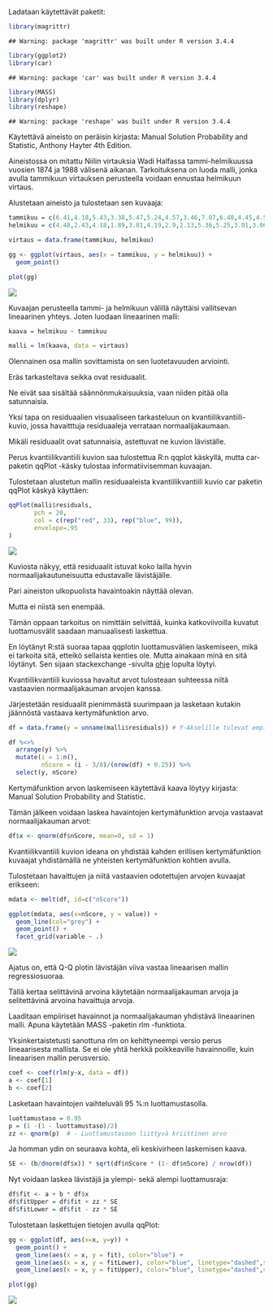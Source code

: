 Ladataan käytettävät paketit:

``` r
library(magrittr)
```

    ## Warning: package 'magrittr' was built under R version 3.4.4

``` r
library(ggplot2)
library(car)
```

    ## Warning: package 'car' was built under R version 3.4.4

``` r
library(MASS)
library(dplyr)
library(reshape)
```

    ## Warning: package 'reshape' was built under R version 3.4.4

Käytettävä aineisto on peräisin kirjasta: Manual Solution Probability and Statistic, Anthony Hayter 4th Edition.

Aineistossa on mitattu Niilin virtauksia Wadi Halfassa tammi-helmikuussa vuosien 1874 ja 1988 välisenä aikanan. Tarkoituksena on luoda malli, jonka avulla tammikuun virtauksen perusteella voidaan ennustaa helmikuun virtaus.

Alustetaan aineisto ja tulostetaan sen kuvaaja:

``` r
tammikuu = c(6.41,4.18,5.43,3.38,5.47,5.24,4.57,3.46,7.07,6.48,4.45,4.55,4.66,5.16,4.81,3.77,4.64,5.12,2.86,4.09,5.24,4.84,6.14,5.01,6.25,5.93,6.44,4.34,5.58,1.94,3.84,3.38,3.62,4.5,3.85,3.69,4.29,3.6,4.53,5,4.34,2.76,2.89,1.64,3.98,3.49,4.74,4.8,3.28,2.88,3.28,2.91,3.14,3.57,3.25,2.97,3.6,2.41,3.28,3.66,2.46,3.05,3.84,3.89,3.77,3.46,3.11,3.36,4.02,3.13,2.24,3.33,3.15,2.8,2.65,3.82,4.33,3.71,3.66,3.94,3.63,3.23,2.76,3.12,4.11,3.59,4.02,2.63,3.58,3.68,3.06,4.34,4.03,5.13,6.13,4.58,4.61,4.94,3.91,4.03,4.64,4.45,2.89,3.57,4.18,4.71,4.12,5.76,4.71,3.63,3.74,3.94,3.47,3.88,3.7)
helmikuu = c(4.48,2.43,4.18,1.89,3.81,4.19,2.9,2.13,5.36,5.25,3.01,3.06,3.46,4.09,3.33,2.33,3.04,3.18,1.7,2.41,3.19,3.17,4.8,3.29,4.67,4.48,4.54,3.1,4.31,1.23,2.39,1.96,2.24,3.43,2.5,2.68,2.89,2.25,3.43,3.89,3.2,2.21,1.91,1.23,2.74,2.3,3.79,3.92,2.42,1.95,2.16,1.85,2.01,2.32,2.14,1.92,2.5,1.54,2.18,2.49,1.67,1.97,3.14,2.56,2.62,2.52,2.15,2.15,3.28,1.93,1.53,2.13,1.89,1.81,1.68,2.53,3.67,2.77,2.89,3,2.28,1.91,1.73,1.75,2.9,2.89,3.44,1.8,2.36,2.64,1.84,3.37,3.22,3.96,5.67,3.61,3.76,4.28,3.13,3.19,3.62,3.73,2.45,2.57,3.17,3.93,2.93,3.53,3.55,2.82,2.78,2.85,2.91,4.01,3.12)

virtaus = data.frame(tammikuu, helmikuu)

gg <- ggplot(virtaus, aes(x = tammikuu, y = helmikuu)) + 
  geom_point() 

plot(gg)
```

![](MARKDOWN_kvantiilikuvio_files/figure-markdown_github/unnamed-chunk-2-1.png)

Kuvaajan perusteella tammi- ja helmikuun välillä näyttäisi vallitsevan lineaarinen yhteys. Joten luodaan lineaarinen malli:

``` r
kaava = helmikuu ~ tammikuu

malli = lm(kaava, data = virtaus)
```

Olennainen osa mallin sovittamista on sen luotetavuuden arviointi.

Eräs tarkasteltava seikka ovat residuaalit.

Ne eivät saa sisältää säännönmukaisuuksia, vaan niiden pitää olla satunnaisia.

Yksi tapa on residuaalien visuaaliseen tarkasteluun on kvantiilikvantiili-kuvio, jossa havaitttuja residuaaleja verrataan normaalijakaumaan.

Mikäli residuaalit ovat satunnaisia, astettuvat ne kuvion läviställe.

Perus kvantiilikvantiili kuvion saa tulostettua R:n qqplot käskyllä, mutta car-paketin qqPlot -käsky tulostaa informatiivisemman kuvaajan.

Tulostetaan alustetun mallin residuaaleista kvantiilikvantiili kuvio car paketin qqPlot käskyä käyttäen:

``` r
qqPlot(malli$residuals,
       pch = 20, 
       col = c(rep("red", 33), rep("blue", 99)),
       envelope=.95
)
```

![](MARKDOWN_kvantiilikuvio_files/figure-markdown_github/unnamed-chunk-4-1.png)

Kuviosta näkyy, että residuaalit istuvat koko lailla hyvin normaalijakautuneisuutta edustavalle lävistäjälle.

Pari aineiston ulkopuolista havaintoakin näyttää olevan.

Mutta ei niistä sen enempää.

Tämän oppaan tarkoitus on nimittäin selvittää, kuinka katkoviivoilla kuvatut luottamusvälit saadaan manuaalisesti laskettua.

En löytänyt R:stä suoraa tapaa qqplotin luottamusvälien laskemiseen, mikä ei tarkoita sitä, etteikö sellaista kenties ole. Mutta ainakaan minä en sitä löytänyt. Sen sijaan stackexchange -sivulta <a href="https://stats.stackexchange.com/questions/111288/confidence-bands-for-qq-line">ohje</a> lopulta löytyi.

Kvantiilikvantiili kuviossa havaitut arvot tulosteaan suhteessa niitä vastaavien normaalijakauman arvojen kanssa.

Järjestetään residuaalit pienimmästä suurimpaan ja lasketaan kutakin jäännöstä vastaava kertymäfunktion arvo.

``` r
df = data.frame(y = unname(malli$residuals)) # Y-Akselille tulevat empiiriset kvantiilit

df %<>%
  arrange(y) %>%
  mutate(i = 1:n(),
         nScore = (i - 3/8)/(nrow(df) + 0.25)) %>%
  select(y, nScore)
```

Kertymäfunktion arvon laskemiseen käytettävä kaava löytyy kirjasta: Manual Solution Probability and Statistic.

Tämän jälkeen voidaan laskea havaintojen kertymäfunktion arvoja vastaavat normaalijakauman arvot:

``` r
df$x <- qnorm(df$nScore, mean=0, sd = 1) 
```

Kvantiilikvantiili kuvion ideana on yhdistää kahden erillisen kertymäfunktion kuvaajat yhdistämällä ne yhteisten kertymäfunktion kohtien avulla.

Tulostetaan havaittujen ja niitä vastaavien odotettujen arvojen kuvaajat erikseen:

``` r
mdata <- melt(df, id=c("nScore"))

ggplot(mdata, aes(x=nScore, y = value)) + 
  geom_line(col="grey") +
  geom_point() + 
  facet_grid(variable ~ .) 
```

![](MARKDOWN_kvantiilikuvio_files/figure-markdown_github/unnamed-chunk-7-1.png)

Ajatus on, että Q-Q plotin lävistäjän viiva vastaa lineaarisen mallin regressiosuoraa.

Tällä kertaa selittävinä arvoina käytetään normaalijakauman arvoja ja selitettävinä arvoina havaittuja arvoja.

Laaditaan empiiriset havainnot ja normaalijakauman yhdistävä lineaarinen malli. Apuna käytetään MASS -paketin rlm -funktiota.

Yksinkertaistetusti sanottuna rlm on kehittyneempi versio perus lineaarisesta mallista. Se ei ole yhtä herkkä poikkeaville havainnoille, kuin lineaarisen mallin perusversio.

``` r
coef <- coef(rlm(y~x, data = df))
a <- coef[1]
b <- coef[2]
```

Lasketaan havaintojen vaihteluväli 95 %:n luottamustasolla.

``` r
luottamustaso = 0.95
p = (1 -(1 - luottamustaso)/2)
zz <- qnorm(p)  # - Luottamustasoon liittyvä kriittinen arvo
```

Ja homman ydin on seuraava kohta, eli keskivirheen laskemisen kaava.

``` r
SE <- (b/dnorm(df$x)) * sqrt(df$nScore * (1- df$nScore) / nrow(df))
```

Nyt voidaan laskea lävistäjä ja ylempi- sekä alempi luottamusraja:

``` r
df$fit <- a + b * df$x
df$fitUpper = df$fit + zz * SE
df$fitLower = df$fit - zz * SE
```

Tulostetaan laskettujen tietojen avulla qqPlot:

``` r
gg <- ggplot(df, aes(x=x, y=y)) + 
  geom_point() +
  geom_line(aes(x = x, y = fit), color="blue") +
  geom_line(aes(x = x, y = fitLower), color="blue", linetype="dashed",size=1) +
  geom_line(aes(x = x, y = fitUpper), color="blue", linetype="dashed",size=1)

plot(gg)
```

![](MARKDOWN_kvantiilikuvio_files/figure-markdown_github/unnamed-chunk-12-1.png)
